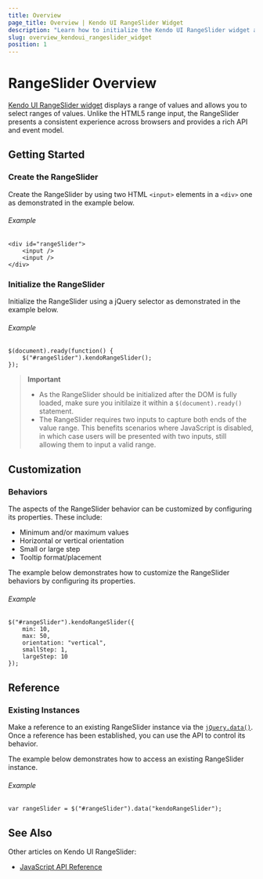 ```yaml
---
title: Overview
page_title: Overview | Kendo UI RangeSlider Widget
description: "Learn how to initialize the Kendo UI RangeSlider widget and configure its behaviors."
slug: overview_kendoui_rangeslider_widget
position: 1
---
```


# RangeSlider Overview

[Kendo UI RangeSlider widget](http://demos.telerik.com/kendo-ui/slider/events) displays a range of values and allows you to select ranges of values. Unlike the HTML5 range input, the RangeSlider presents a consistent experience across browsers and provides a rich API and event model.

## Getting Started

### Create the RangeSlider 

Create the RangeSlider by using two HTML `<input>` elements in a `<div>` one as demonstrated in the example below.

###### Example

    <div id="rangeSlider">
        <input />
        <input />
    </div>

   
### Initialize the RangeSlider

Initialize the RangeSlider using a jQuery selector as demonstrated in the example below.

###### Example

    $(document).ready(function() {
        $("#rangeSlider").kendoRangeSlider();
    });

> **Important**  
> * As the RangeSlider should be initialized after the DOM is fully loaded, make sure you initilaize it within a `$(document).ready()` statement. 
> * The RangeSlider requires two inputs to capture both ends of the value range. This benefits scenarios where JavaScript is disabled, in which case users will be presented with two inputs, still allowing them to input a valid range.

## Customization

### Behaviors

The aspects of the RangeSlider behavior can be customized by configuring its properties. These include: 

*   Minimum and/or maximum values
*   Horizontal or vertical orientation
*   Small or large step
*   Tooltip format/placement

The example below demonstrates how to customize the RangeSlider behaviors by configuring its properties.

###### Example

    $("#rangeSlider").kendoRangeSlider({
        min: 10,
        max: 50,
        orientation: "vertical",
        smallStep: 1,
        largeStep: 10
    });

## Reference

### Existing Instances

Make a reference to an existing RangeSlider instance via the [`jQuery.data()`](http://api.jquery.com/jQuery.data/). Once a reference has been established, you can use the API to control its behavior.

The example below demonstrates how to access an existing RangeSlider instance.

###### Example

    var rangeSlider = $("#rangeSlider").data("kendoRangeSlider");

## See Also

Other articles on Kendo UI RangeSlider:

* [JavaScript API Reference](/api/javascript/ui/rangeslider)